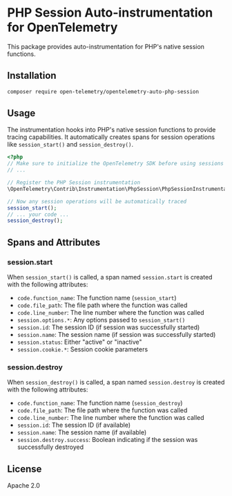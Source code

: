 # PHP Session Auto-instrumentation for OpenTelemetry

This package provides auto-instrumentation for PHP's native session functions.

## Installation

```bash
composer require open-telemetry/opentelemetry-auto-php-session
```

## Usage

The instrumentation hooks into PHP's native session functions to provide tracing capabilities. It automatically creates spans for session operations like `session_start()` and `session_destroy()`.

```php
<?php
// Make sure to initialize the OpenTelemetry SDK before using sessions
// ...

// Register the PHP Session instrumentation
\OpenTelemetry\Contrib\Instrumentation\PhpSession\PhpSessionInstrumentation::register();

// Now any session operations will be automatically traced
session_start();
// ... your code ...
session_destroy();
```

## Spans and Attributes

### session.start

When `session_start()` is called, a span named `session.start` is created with the following attributes:

- `code.function_name`: The function name (`session_start`)
- `code.file_path`: The file path where the function was called
- `code.line_number`: The line number where the function was called
- `session.options.*`: Any options passed to `session_start()`
- `session.id`: The session ID (if session was successfully started)
- `session.name`: The session name (if session was successfully started)
- `session.status`: Either "active" or "inactive"
- `session.cookie.*`: Session cookie parameters

### session.destroy

When `session_destroy()` is called, a span named `session.destroy` is created with the following attributes:

- `code.function_name`: The function name (`session_destroy`)
- `code.file_path`: The file path where the function was called
- `code.line_number`: The line number where the function was called
- `session.id`: The session ID (if available)
- `session.name`: The session name (if available)
- `session.destroy.success`: Boolean indicating if the session was successfully destroyed

## License

Apache 2.0